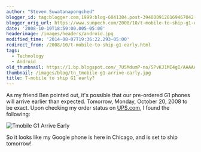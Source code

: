 ```yaml
---
author: "Steven Suwatanapongched"
blogger_id: tag:blogger.com,1999:blog-6841384.post-3940009128169467042
blogger_orig_url: https://www.sunpech.com/2008/10/t-mobile-to-ship-g1-early.html
date: '2008-10-19T18:59:00.005-05:00'
headerimage: /images/headers/android.jpg
modified_time: '2014-08-07T19:36:22.293-05:00'
redirect_from: /2008/10/t-mobile-to-ship-g1-early.html
tags:
  - Technology
  - Android
old_thumbnail: https://1.bp.blogspot.com/_7U5MdumP-no/SPvKJ1MI4gI/AAAAAAAAIJE/LamGf5KMYTs/s800/tmobile_g1_arrive_early.jpg
thumbnail: /images/blog/tn_tmobile-g1-arrive-early.jpg
title: T-mobile to ship G1 early?
---
```



As my friend Ben pointed out, it's possible that our pre-ordered G1 phones will arrive earlier than expected.  Tomorrow, Monday, October 20, 2008 to be exact.  Upon checking my order status on [UPS.com](https://www.ups.com), I found the following:

![Tmobile G1 Arrive Early](/images/blog/tmobile-g1-arrive-early.jpg)

So it looks like my Google phone is here in Chicago, and is set to ship tomorrow!